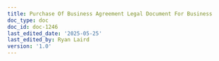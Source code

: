 ```yaml
---
title: Purchase Of Business Agreement Legal Document For Business
doc_type: doc
doc_id: doc-1246
last_edited_date: '2025-05-25'
last_edited_by: Ryan Laird
version: '1.0'
---
```



